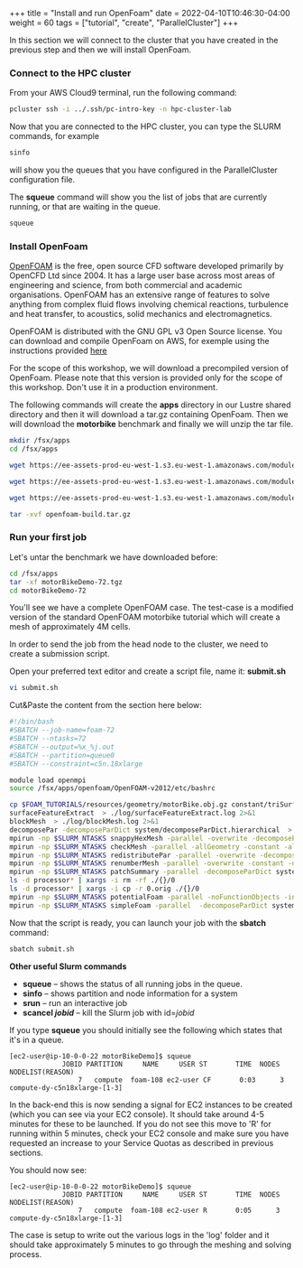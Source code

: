+++
title = "Install and run OpenFoam"
date = 2022-04-10T10:46:30-04:00
weight = 60
tags = ["tutorial", "create", "ParallelCluster"]
+++

In this section we will connect to the cluster that you have created in the previous step and then we will install OpenFoam.

### Connect to the HPC cluster

From your AWS Cloud9 terminal, run the following command:

```bash
pcluster ssh -i ../.ssh/pc-intro-key -n hpc-cluster-lab
```

Now that you are connected to the HPC cluster, you can type the SLURM commands, for example
```bash
sinfo
```
will show you the queues that you have configured in the ParallelCluster configuration file.

The **squeue** command will show you the list of jobs that are currently running, or that are waiting in the queue.
```bash
squeue
```
### Install OpenFoam

[OpenFOAM](https://www.openfoam.com/) is the free, open source CFD software developed primarily by OpenCFD Ltd since 2004. It has a large user base across most areas of engineering and science, from both commercial and academic organisations. OpenFOAM has an extensive range of features to solve anything from complex fluid flows involving chemical reactions, turbulence and heat transfer, to acoustics, solid mechanics and electromagnetics.

OpenFOAM is distributed with the GNU GPL v3 Open Source license. You can download and compile OpenFoam on AWS, for exemple using the instructions provided [here](https://github.com/aws-samples/awsome-hpc/blob/main/scripts/install/openfoam_install.sh)

For the scope of this workshop, we will download a precompiled version of OpenFoam.
Please note that this version is provided only for the scope of this workshop. Don't use it in a production environment.

The following commands will create the **apps** directory in our Lustre shared directory and then it will download a tar.gz containing OpenFoam. Then we will download the **motorbike** benchmark and finally we will unzip the tar file.

```bash
mkdir /fsx/apps
cd /fsx/apps

wget https://ee-assets-prod-eu-west-1.s3.eu-west-1.amazonaws.com/modules/216f0fd1f95f4e849947933f8fb1e5ce/v1/openfoam-build.tar.gz

wget https://ee-assets-prod-eu-west-1.s3.eu-west-1.amazonaws.com/modules/216f0fd1f95f4e849947933f8fb1e5ce/v1/motorBikeDemo.tgz

wget https://ee-assets-prod-eu-west-1.s3.eu-west-1.amazonaws.com/modules/216f0fd1f95f4e849947933f8fb1e5ce/v1/motorBikeDemo-72.tgz

tar -xvf openfoam-build.tar.gz
```

### Run your first job

Let's untar the benchmark we have downloaded before:
```bash
cd /fsx/apps
tar -xf motorBikeDemo-72.tgz
cd motorBikeDemo-72
```

You'll see we have a complete OpenFOAM case. The test-case is a modified version of the standard OpenFOAM motorbike tutorial which will create a mesh of approximately 4M cells.

In order to send the job from the head node to the cluster, we need to create a submission script.

Open your preferred text editor and create a script file, name it: **submit.sh**

```bash
vi submit.sh
```
Cut&Paste the content from the section here below:

```bash
#!/bin/bash
#SBATCH --job-name=foam-72
#SBATCH --ntasks=72
#SBATCH --output=%x_%j.out
#SBATCH --partition=queue0
#SBATCH --constraint=c5n.18xlarge

module load openmpi
source /fsx/apps/openfoam/OpenFOAM-v2012/etc/bashrc

cp $FOAM_TUTORIALS/resources/geometry/motorBike.obj.gz constant/triSurface/
surfaceFeatureExtract  > ./log/surfaceFeatureExtract.log 2>&1
blockMesh  > ./log/blockMesh.log 2>&1
decomposePar -decomposeParDict system/decomposeParDict.hierarchical  > ./log/decomposePar.log 2>&1
mpirun -np $SLURM_NTASKS snappyHexMesh -parallel -overwrite -decomposeParDict system/decomposeParDict.hierarchical   > ./log/snappyHexMesh.log 2>&1
mpirun -np $SLURM_NTASKS checkMesh -parallel -allGeometry -constant -allTopology -decomposeParDict system/decomposeParDict.hierarchical > ./log/checkMesh.log 2>&1
mpirun -np $SLURM_NTASKS redistributePar -parallel -overwrite -decomposeParDict system/decomposeParDict.ptscotch > ./log/decomposePar2.log 2>&1
mpirun -np $SLURM_NTASKS renumberMesh -parallel -overwrite -constant -decomposeParDict system/decomposeParDict.ptscotch > ./log/renumberMesh.log 2>&1
mpirun -np $SLURM_NTASKS patchSummary -parallel -decomposeParDict system/decomposeParDict.ptscotch > ./log/patchSummary.log 2>&1
ls -d processor* | xargs -i rm -rf ./{}/0
ls -d processor* | xargs -i cp -r 0.orig ./{}/0
mpirun -np $SLURM_NTASKS potentialFoam -parallel -noFunctionObjects -initialiseUBCs -decomposeParDict system/decomposeParDict.ptscotch > ./log/potentialFoam.log 2>&1s
mpirun -np $SLURM_NTASKS simpleFoam -parallel  -decomposeParDict system/decomposeParDict.ptscotch > ./log/simpleFoam.log 2>&1
```

Now that the script is ready, you can launch your job with the **sbatch** command:

```bash
sbatch submit.sh
```

**Other useful Slurm commands**

+ **squeue** – shows the status of all running jobs in the queue.
+ **sinfo** – shows partition and node information for a system
+ **srun** – run an interactive job
+ **scancel *jobid*** – kill the Slurm job with id=*jobid*

If you type **squeue** you should initially see the following which states that it's in a queue.

```console
[ec2-user@ip-10-0-0-22 motorBikeDemo]$ squeue
             JOBID PARTITION     NAME     USER ST       TIME  NODES NODELIST(REASON) 
                 7   compute  foam-108 ec2-user CF       0:03      3 compute-dy-c5n18xlarge-[1-3]
```

In the back-end this is now sending a signal for EC2 instances to be created (which you can see via your EC2 console). It should take around 4-5 minutes for these to be launched. If you do not see this move to 'R' for running within 5 minutes, check your EC2 console and make sure you have requested an increase to your Service Quotas as described in previous sections.

You should now see:
```console
[ec2-user@ip-10-0-0-22 motorBikeDemo]$ squeue
             JOBID PARTITION     NAME     USER ST       TIME  NODES NODELIST(REASON)
                 7   compute  foam-108 ec2-user R       0:05      3 compute-dy-c5n18xlarge-[1-3]
```

The case is setup to write out the various logs in the 'log' folder and it should take approximately 5 minutes to go through the meshing and solving process.